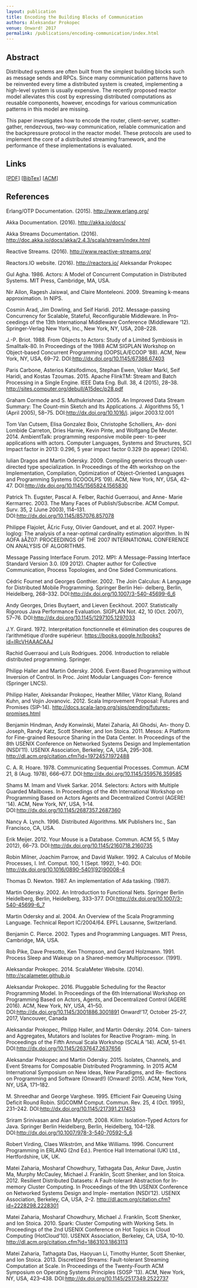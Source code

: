 ```yaml
---
layout: publication
title: Encoding the Building Blocks of Communication
authors: Aleksandar Prokopec
venue: Onward! 2017
permalink: /publications/encoding-communication/index.html
---
```



## Abstract

Distributed systems are often built from the simplest building blocks such as message
sends and RPCs. Since many communication patterns have to be reinvented every time a
distributed system is created, implementing a high-level system is usually expensive.
The recently proposed reactor model alleviates this cost by expressing distributed
computations as reusable components, however, encodings for various communication
patterns in this model are missing.

This paper investigates how to encode the router, client-server, scatter-gather, 
rendezvous, two-way communication, reliable communication and the backpressure protocol
in the reactor model. These protocols are used to implement the core of a distributed
streaming framework, and the performance of these implementations is evaluated.


## Links

\[[PDF](/resources/docs/encoding-communication.pdf)\]
\[[BibTex](/resources/docs/bibtex/encoding-communication.bib)\]
\[[ACM](https://dl.acm.org/citation.cfm?id=3133865)\]


## References

Erlang/OTP Documentation. (2015). http://www.erlang.org/

Akka Documentation. (2016). http://akka.io/docs/

Akka Streams Documentation. (2016). http://doc.akka.io/docs/akka/2.4.3/scala/stream/index.html

Reactive Streams. (2016). http://www.reactive-streams.org/

Reactors.IO website. (2016). http://reactors.io/ Aleksandar Prokopec

Gul Agha. 1986. Actors: A Model of Concurrent Computation in Distributed Systems. MIT Press, Cambridge, MA, USA.

Nir Ailon, Ragesh Jaiswal, and Claire Monteleoni. 2009. Streaming k-means approximation. In NIPS.

Cosmin Arad, Jim Dowling, and Seif Haridi. 2012. Message-passing
Concurrency for Scalable, Stateful, Reconfigurable Middleware. In Pro-
ceedings of the 13th International Middleware Conference (Middleware
’12). Springer-Verlag New York, Inc., New York, NY, USA, 208–228.

J.-P. Briot. 1988. From Objects to Actors: Study of a Limited Symbiosis
in Smalltalk-80. In Proceedings of the 1988 ACM SIGPLAN Workshop
on Object-based Concurrent Programming (OOPSLA/ECOOP ’88). ACM,
New York, NY, USA, 69–72. DOI:http://dx.doi.org/10.1145/67386.67403

Paris Carbone, Asterios Katsifodimos, Stephan Ewen, Volker Markl,
Seif Haridi, and Kostas Tzoumas. 2015. Apache FlinkTM: Stream and
Batch Processing in a Single Engine. IEEE Data Eng. Bull. 38, 4 (2015),
28–38. http://sites.computer.org/debull/A15dec/p28.pdf

Graham Cormode and S. Muthukrishnan. 2005. An Improved Data
Stream Summary: The Count-min Sketch and Its Applications. J.
Algorithms 55, 1 (April 2005), 58–75. DOI:http://dx.doi.org/10.1016/j.
jalgor.2003.12.001

Tom Van Cutsem, Elisa Gonzalez Boix, Christophe Scholliers, An-
doni Lombide Carreton, Dries Harnie, Kevin Pinte, and Wolfgang De
Meuter. 2014. AmbientTalk: programming responsive mobile peer-
to-peer applications with actors. Computer Languages, Systems and
Structures, SCI Impact factor in 2013: 0.296, 5 year impact factor 0.329
(to appear) (2014).

Iulian Dragos and Martin Odersky. 2009. Compiling generics through
user-directed type specialization. In Proceedings of the 4th workshop
on the Implementation, Compilation, Optimization of Object-Oriented
Languages and Programming Systems (ICOOOLPS ’09). ACM, New York,
NY, USA, 42–47. DOI:http://dx.doi.org/10.1145/1565824.1565830

Patrick Th. Eugster, Pascal A. Felber, Rachid Guerraoui, and Anne-
Marie Kermarrec. 2003. The Many Faces of Publish/Subscribe. ACM
Comput. Surv. 35, 2 (June 2003), 114–131. DOI:http://dx.doi.org/10.1145/857076.857078

Philippe Flajolet, ÃĽric Fusy, Olivier Gandouet, and et al. 2007. Hyper-
loglog: The analysis of a near-optimal cardinality estimation algorithm.
In IN AOFA âĂŹ07: PROCEEDINGS OF THE 2007 INTERNATIONAL
CONFERENCE ON ANALYSIS OF ALGORITHMS.

Message Passing Interface Forum. 2012. MPI: A Message-Passing
Interface Standard Version 3.0. (09 2012). Chapter author for Collective
Communication, Process Topologies, and One Sided Communications.

Cédric Fournet and Georges Gonthier. 2002. The Join Calculus: A
Language for Distributed Mobile Programming. Springer Berlin Hei-
delberg, Berlin, Heidelberg, 268–332. DOI:http://dx.doi.org/10.1007/3-540-45699-6_6

Andy Georges, Dries Buytaert, and Lieven Eeckhout. 2007. Statistically
Rigorous Java Performance Evaluation. SIGPLAN Not. 42, 10 (Oct. 2007), 57–76.
DOI:http://dx.doi.org/10.1145/1297105.1297033

J.Y. Girard. 1972. Interprétation fonctionnelle et élimination des coupures
de l’arithmétique d’ordre supérieur. https://books.google.hr/books?id=IRcVHAAACAAJ

Rachid Guerraoui and Luís Rodrigues. 2006. Introduction to reliable
distributed programming. Springer.

Philipp Haller and Martin Odersky. 2006. Event-Based Programming
without Inversion of Control. In Proc. Joint Modular Languages Con-
ference (Springer LNCS).

Philipp Haller, Aleksandar Prokopec, Heather Miller, Viktor Klang,
Roland Kuhn, and Vojin Jovanovic. 2012. Scala Improvement Proposal:
Futures and Promises (SIP-14). http://docs.scala-lang.org/sips/pending/futures-promises.html

Benjamin Hindman, Andy Konwinski, Matei Zaharia, Ali Ghodsi, An-
thony D. Joseph, Randy Katz, Scott Shenker, and Ion Stoica. 2011.
Mesos: A Platform for Fine-grained Resource Sharing in the Data Center.
In Proceedings of the 8th USENIX Conference on Networked Systems
Design and Implementation (NSDI’11). USENIX Association, Berkeley,
CA, USA, 295–308. http://dl.acm.org/citation.cfm?id=1972457.1972488

C. A. R. Hoare. 1978. Communicating Sequential Processes. Commun. ACM 21, 8 (Aug. 1978), 666–677.
DOI:http://dx.doi.org/10.1145/359576.359585

Shams M. Imam and Vivek Sarkar. 2014. Selectors: Actors with Multiple
Guarded Mailboxes. In Proceedings of the 4th International Workshop
on Programming Based on Actors Agents and Decentralized Control
(AGERE! ’14). ACM, New York, NY, USA, 1–14. DOI:http://dx.doi.org/10.1145/2687357.2687360

Nancy A. Lynch. 1996. Distributed Algorithms. MK Publishers Inc.,
San Francisco, CA, USA.

Erik Meijer. 2012. Your Mouse is a Database. Commun. ACM 55, 5
(May 2012), 66–73. DOI:http://dx.doi.org/10.1145/2160718.2160735

Robin Milner, Joachim Parrow, and David Walker. 1992. A Calculus
of Mobile Processes, I. Inf. Comput. 100, 1 (Sept. 1992), 1–40. DOI:
http://dx.doi.org/10.1016/0890-5401(92)90008-4

Thomas D. Newton. 1987. An implementation of Ada tasking. (1987).

Martin Odersky. 2002. An Introduction to Functional Nets. Springer
Berlin Heidelberg, Berlin, Heidelberg, 333–377. DOI:http://dx.doi.org/10.1007/3-540-45699-6_7

Martin Odersky and al. 2004. An Overview of the Scala Programming
Language. Technical Report IC/2004/64. EPFL Lausanne, Switzerland.

Benjamin C. Pierce. 2002. Types and Programming Languages. MIT
Press, Cambridge, MA, USA.

Rob Pike, Dave Presotto, Ken Thompson, and Gerard Holzmann. 1991.
Process Sleep and Wakeup on a Shared-memory Multiprocessor.
(1991).

Aleksandar Prokopec. 2014. ScalaMeter Website. (2014). http://scalameter.github.io

Aleksandar Prokopec. 2016. Pluggable Scheduling for the Reactor
Programming Model. In Proceedings of the 6th International Workshop
on Programming Based on Actors, Agents, and Decentralized Control
(AGERE 2016). ACM, New York, NY, USA, 41–50. DOI:http://dx.doi.org/10.1145/3001886.3001891
Onward!’17, October 25–27, 2017, Vancouver, Canada

Aleksandar Prokopec, Philipp Haller, and Martin Odersky. 2014. Con-
tainers and Aggregates, Mutators and Isolates for Reactive Program-
ming. In Proceedings of the Fifth Annual Scala Workshop (SCALA ’14).
ACM, 51–61. DOI:http://dx.doi.org/10.1145/2637647.2637656

Aleksandar Prokopec and Martin Odersky. 2015. Isolates, Channels,
and Event Streams for Composable Distributed Programming. In 2015
ACM International Symposium on New Ideas, New Paradigms, and Re-
flections on Programming and Software (Onward!) (Onward! 2015). ACM,
New York, NY, USA, 171–182.

M. Shreedhar and George Varghese. 1995. Efficient Fair Queueing
Using Deficit Round Robin. SIGCOMM Comput. Commun. Rev. 25, 4
(Oct. 1995), 231–242. DOI:http://dx.doi.org/10.1145/217391.217453

Sriram Srinivasan and Alan Mycroft. 2008. Kilim: Isolation-Typed
Actors for Java. Springer Berlin Heidelberg, Berlin, Heidelberg, 104–128.
DOI:http://dx.doi.org/10.1007/978-3-540-70592-5_6

Robert Virding, Claes Wikström, and Mike Williams. 1996. Concurrent
Programming in ERLANG (2nd Ed.). Prentice Hall International (UK)
Ltd., Hertfordshire, UK, UK.

Matei Zaharia, Mosharaf Chowdhury, Tathagata Das, Ankur Dave,
Justin Ma, Murphy McCauley, Michael J. Franklin, Scott Shenker, and
Ion Stoica. 2012. Resilient Distributed Datasets: A Fault-tolerant
Abstraction for In-memory Cluster Computing. In Proceedings of
the 9th USENIX Conference on Networked Systems Design and Imple-
mentation (NSDI’12). USENIX Association, Berkeley, CA, USA, 2–2.
http://dl.acm.org/citation.cfm?id=2228298.2228301

Matei Zaharia, Mosharaf Chowdhury, Michael J. Franklin, Scott
Shenker, and Ion Stoica. 2010. Spark: Cluster Computing with Working Sets.
In Proceedings of the 2nd USENIX Conference on Hot Topics in
Cloud Computing (HotCloud’10). USENIX Association, Berkeley, CA,
USA, 10–10. http://dl.acm.org/citation.cfm?id=1863103.1863113

Matei Zaharia, Tathagata Das, Haoyuan Li, Timothy Hunter, Scott
Shenker, and Ion Stoica. 2013. Discretized Streams: Fault-tolerant
Streaming Computation at Scale. In Proceedings of the Twenty-Fourth
ACM Symposium on Operating Systems Principles (SOSP ’13). ACM,
New York, NY, USA, 423–438. DOI:http://dx.doi.org/10.1145/2517349.2522737

